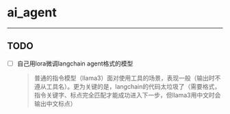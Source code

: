 # ai_agent

----------------------------------------

## TODO

- [ ] 自己用lora微调langchain agent格式的模型
  > 普通的指令模型（llama3）面对使用工具的场景，表现一般（输出时不遵从工具名）。更为关键的是，langchain的代码太垃圾了（需要格式，指令关键字、标点完全匹配才能成功进入下一步，但llama3用中文时会输出中文标点）
